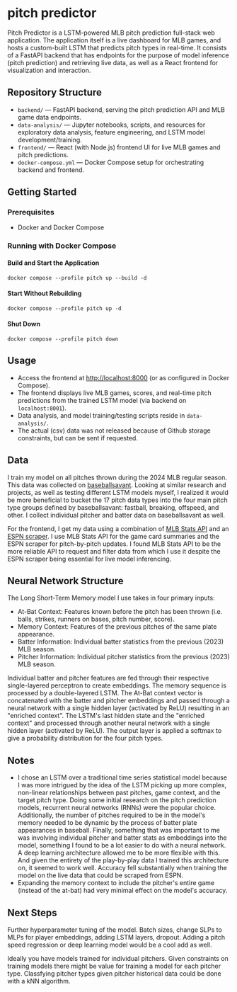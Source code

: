 # pitch predictor

Pitch Predictor is a LSTM-powered MLB pitch prediction full-stack web application. The application itself is a live dashboard for MLB games, and hosts a custom-built LSTM that predicts pitch types in real-time. It consists of a FastAPI backend that has endpoints for the purpose of model inference (pitch prediction) and retrieving live data, as well as a React frontend for visualization and interaction.

## Repository Structure

- `backend/` — FastAPI backend, serving the pitch prediction API and MLB game data endpoints.
- `data-analysis/` — Jupyter notebooks, scripts, and resources for exploratory data analysis, feature engineering, and LSTM model development/training.
- `frontend/` — React (with Node.js) frontend UI for live MLB games and pitch predictions.
- `docker-compose.yml` — Docker Compose setup for orchestrating backend and frontend.

## Getting Started

### Prerequisites

- Docker and Docker Compose

### Running with Docker Compose

#### Build and Start the Application

`docker compose --profile pitch up --build -d
`
#### Start Without Rebuilding
`docker compose --profile pitch up -d`

#### Shut Down
`docker compose --profile pitch down`

## Usage

- Access the frontend at [http://localhost:8000](http://localhost:8000) (or as configured in Docker Compose).
- The frontend displays live MLB games, scores, and real-time pitch predictions from the trained LSTM model (via backend on `localhost:8001`).
- Data analysis, and model training/testing scripts reside in `data-analysis/`.
- The actual (csv) data was not released because of Github storage constraints, but can be sent if requested.

## Data

I train my model on all pitches thrown during the 2024 MLB regular season. This data was collected on [baseballsavant](https://baseballsavant.mlb.com/). Looking at similar research and projects, as well as testing different LSTM models myself, I realized it would be more beneficial to bucket the 17 pitch data types into the four main pitch type groups defined by baseballsavant: fastball, breaking, offspeed, and other. I collect individual pitcher and batter data on baseballsavant as well. 

For the frontend, I get my data using a combination of [MLB Stats API](https://github.com/toddrob99/MLB-StatsAPI) and an [ESPN scraper](https://github.com/andr3w321/espn_scraper). I use MLB Stats API for the game card summaries and the ESPN scraper for pitch-by-pitch updates. I found MLB Stats API to be the more reliable API to request and filter data from which I use it despite the ESPN scraper being essential for live model inferencing.

## Neural Network Structure

The Long Short-Term Memory model I use takes in four primary inputs:
* At-Bat Context: Features known before the pitch has been thrown (i.e. balls, strikes, runners on bases, pitch number, score).
* Memory Context: Features of the previous pitches of the same plate appearance.
* Batter Information: Individual batter statistics from the previous (2023) MLB season.
* Pitcher Information: Individual pitcher statistics from the previous (2023) MLB season.

Individual batter and pitcher features are fed through their respective single-layered perceptron to create embeddings. The memory sequence is processed by a double-layered LSTM. The At-Bat context vector is concatenated with the batter and pitcher embeddings and passed through a neural network with a single hidden layer (activated by ReLU) resulting in an "enriched context". The LSTM's last hidden state and the "enriched context" and processed through another neural network with a single hidden layer (activated by ReLU). The output layer is applied a softmax to give a probability distribution for the four pitch types.

## Notes

* I chose an LSTM over a traditional time series statistical model because I was more intrigued by the idea of the LSTM picking up more complex, non-linear relationships between past pitches, game context, and the target pitch type. Doing some initial research on the pitch prediction models, recurrent neural networks (RNNs) were the popular choice. Additionally, the number of pitches required to be in the model's memory needed to be dynamic by the process of batter plate appearances in baseball. Finally, something that was important to me was involving individual pitcher and batter stats as embeddings into the model, something I found to be a lot easier to do with a neural network. A deep learning architecture allowed me to be more flexible with this. And given the entirety of the play-by-play data I trained this architecture on, it seemed to work well. Accuracy fell substantially when training the model on the live data that could be scraped from ESPN.
* Expanding the memory context to include the pitcher's entire game (instead of the at-bat) had very minimal effect on the model's accuracy.

## Next Steps

Further hyperparameter tuning of the model. Batch sizes, change SLPs to MLPs for player embeddings, adding LSTM layers, dropout. Adding a pitch speed regression or deep learning model would be a cool add as well.

Ideally you have models trained for individual pitchers. Given constraints on training models there might be value for training a model for each pitcher type. Classfying pitcher types given pitcher historical data could be done with a kNN algorithm.